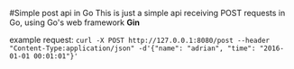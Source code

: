 #Simple post api in Go
This is just a simple api receiving POST requests in Go, using Go's web framework **Gin**

example request:
`curl -X POST http://127.0.0.1:8080/post --header "Content-Type:application/json" -d'{"name": "adrian", "time": "2016-01-01 00:01:01"}'`
